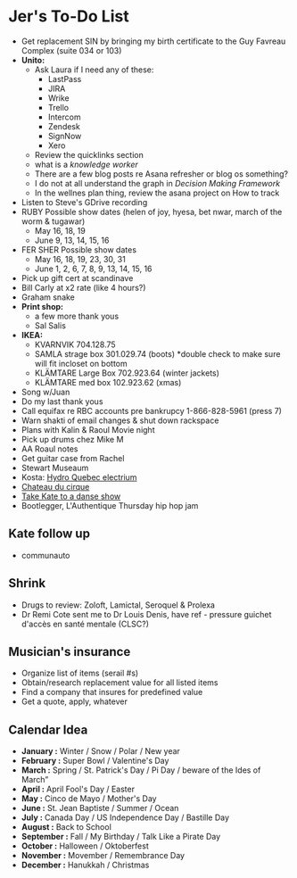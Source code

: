 # Jer's To-Do List

- Get replacement SIN by bringing my birth certificate to the Guy Favreau Complex (suite 034 or 103)
- **Unito:**
  - Ask Laura if I need any of these:
    - LastPass
    - JIRA
    - Wrike
    - Trello
    - Intercom
    - Zendesk
    - SignNow
    - Xero
  - Review the quicklinks section
  - what is a _knowledge worker_
  - There are a few blog posts re Asana refresher or blog os something?
  - I do not at all understand the graph in _Decision Making Framework_
  - In the wellnes plan thing, review the asana project on How to track
- Listen to Steve's GDrive recording
- RUBY Possible show dates (helen of joy, hyesa, bet nwar, march of the worm & tugawar)
  - May 16, 18, 19
  - June 9, 13, 14, 15, 16
- FER SHER Possible show dates
  - May 16, 18, 19, 23, 30, 31
  - June 1, 2, 6, 7, 8, 9, 13, 14, 15, 16
- Pick up gift cert at scandinave
- Bill Carly at x2 rate (like 4 hours?)
- Graham snake
- **Print shop:**
  - a few more thank yous
  - Sal Salis
- **IKEA:**
  - KVARNVIK 704.128.75
  - SAMLA strage box 301.029.74 (boots) *double check to make sure will fit incloset on bottom
  - KLÄMTARE Large Box 702.923.64 (winter jackets)
  - KLÄMTARE med box 102.923.62 (xmas)
- Song w/Juan
- Do my last thank yous
- Call equifax re RBC accounts pre bankrupcy 1-866-828-5961 (press 7)
- Warn shakti of email changes & shut down rackspace
- Plans with Kalin & Raoul Movie night
- Pick up drums chez Mike M
- AA Roaul notes
- Get guitar case from Rachel
- Stewart Museaum
- Kosta: [Hydro Quebec electrium](http://www.hydroquebec.com/visit/monteregie/electrium.html)
- [Chateau du cirque](https://www.chateau-cirque.com/)
- [Take Kate to a danse show](https://www.quebecdanse.org/)
- Bootlegger, L'Authentique Thursday hip hop jam

## Kate follow up

- communauto

## Shrink

- Drugs to review: Zoloft, Lamictal, Seroquel & Prolexa
- Dr Remi Cote sent me to Dr Louis Denis, have ref - pressure guichet d'accès en santé mentale (CLSC?)

## Musician's insurance

- Organize list of items (serail #s)
- Obtain/research replacement value for all listed items
- Find a company that insures for predefined value
- Get a quote, apply, whatever

## Calendar Idea

- **January :** Winter / Snow / Polar / New year
- **February :** Super Bowl / Valentine's Day
- **March :** Spring / St. Patrick's Day / Pi Day / beware of the Ides of March”
- **April :** April Fool's Day / Easter
- **May :** Cinco de Mayo / Mother's Day
- **June :** St. Jean Baptiste / Summer / Ocean
- **July :** Canada Day / US Independence Day / Bastille Day
- **August :** Back to School
- **September :** Fall / My Birthday / Talk Like a Pirate Day
- **October :** Halloween / Oktoberfest
- **November :** Movember / Remembrance Day
- **December :** Hanukkah / Christmas
